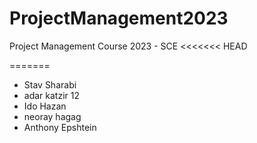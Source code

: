 # ProjectManagement2023
Project Management Course 2023 - SCE
<<<<<<< HEAD

=======

- Stav Sharabi
- adar katzir 12
- Ido Hazan
- neoray hagag
- Anthony Epshtein